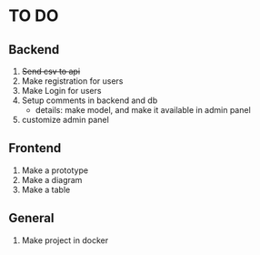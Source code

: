 # TO DO

## Backend

1. ~~Send csv to api~~
2. Make registration for users
3. Make Login for users
4. Setup comments in backend and db
    - details: make model, and make it available in admin panel
5. customize admin panel


## Frontend

1. Make a prototype
2. Make a diagram
3. Make a table


## General

1. Make project in docker